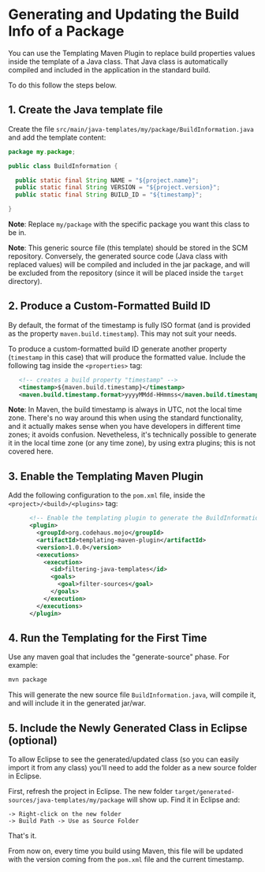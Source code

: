 # Generating and Updating the Build Info of a Package

You can use the Templating Maven Plugin to replace build properties values inside the template of a Java class. That Java class is automatically compiled and included in the application in the standard build.

To do this follow the steps below.

## 1. Create the Java template file

Create the file `src/main/java-templates/my/package/BuildInformation.java` and add the template content:

```java
package my.package;

public class BuildInformation {

  public static final String NAME = "${project.name}";
  public static final String VERSION = "${project.version}";
  public static final String BUILD_ID = "${timestamp}";

}
```

**Note**: Replace `my/package` with the specific package you want this class to be in.

**Note**: This generic source file (this template) should be stored in the SCM repository. Conversely, the generated source code (Java class with replaced values) will be compiled and included in the jar package, and will be excluded from the repository (since it will be placed inside the `target` directory).

## 2. Produce a Custom-Formatted Build ID

By default, the format of the timestamp is fully ISO format (and is provided as the property `maven.build.timestamp`). This may not suit your needs.

To produce a custom-formatted build ID generate another property (`timestamp` in this case) that will produce the formatted value. Include the following tag inside the `<properties>` tag:

```xml
   <!-- creates a build property "timestamp" -->
   <timestamp>${maven.build.timestamp}</timestamp>
   <maven.build.timestamp.format>yyyyMMdd-HHmmss</maven.build.timestamp.format>
```

**Note**: In Maven, the build timestamp is always in UTC, not the local time zone. There's no way around this when using the standard functionality, and it actually makes sense when you have developers in different time zones; it avoids confusion. Nevetheless, it's technically possible to generate it in the local time zone (or any time zone), by using extra plugins; this is not covered here.

## 3. Enable the Templating Maven Plugin

Add the following configuration to the `pom.xml` file, inside the `<project>/<build>/<plugins>` tag:

```xml
      <!-- Enable the templating plugin to generate the BuildInformation class with build info -->
      <plugin>
        <groupId>org.codehaus.mojo</groupId>
        <artifactId>templating-maven-plugin</artifactId>
        <version>1.0.0</version>
        <executions>
          <execution>
            <id>filtering-java-templates</id>
            <goals>
              <goal>filter-sources</goal>
            </goals>
          </execution>
        </executions>
      </plugin>
```

## 4. Run the Templating for the First Time

Use any maven goal that includes the "generate-source" phase. For example:

```bash
mvn package
```

This will generate the new source file `BuildInformation.java`, will compile it, and will include it in the generated jar/war.

## 5. Include the Newly Generated Class in Eclipse (optional)

To allow Eclipse to see the generated/updated class (so you can easily import it from any class) you'll need to add the folder as a new source folder in Eclipse.

First, refresh the project in Eclipse. The new folder `target/generated-sources/java-templates/my/package` will show up. Find it in Eclipse and:

```
-> Right-click on the new folder
-> Build Path -> Use as Source Folder
```

That's it.

From now on, every time you build using Maven, this file will be updated with the version coming from the `pom.xml` file and the current timestamp.

